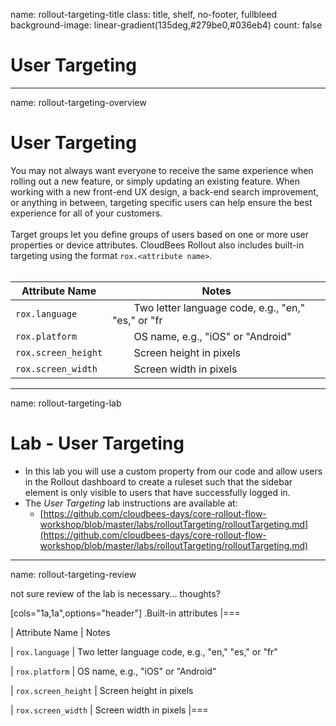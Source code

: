 name: rollout-targeting-title
class: title, shelf, no-footer, fullbleed
background-image: linear-gradient(135deg,#279be0,#036eb4)
count: false

# User Targeting

---
name: rollout-targeting-overview
# User Targeting

You may not always want everyone to receive the same experience when rolling out a new feature, or simply updating an existing feature. When working with a new front-end UX design, a back-end search improvement, or anything in between, targeting specific users can help ensure the best experience for all of your customers.
<br/>
<br/>
Target groups let you define groups of users based on one or more user properties or device attributes. CloudBees Rollout also includes built-in targeting using the format `rox.<attribute name>`.
<br/>
<br/>

Attribute Name | Notes
--- | ---
`rox.language` | &nbsp;&nbsp;&nbsp;&nbsp;&nbsp;&nbsp;&nbsp;&nbsp;Two letter language code, e.g., "en," "es," or "fr
`rox.platform` | &nbsp;&nbsp;&nbsp;&nbsp;&nbsp;&nbsp;&nbsp;&nbsp;OS name, e.g., "iOS" or "Android"
`rox.screen_height` | &nbsp;&nbsp;&nbsp;&nbsp;&nbsp;&nbsp;&nbsp;&nbsp;Screen height in pixels
`rox.screen_width` | &nbsp;&nbsp;&nbsp;&nbsp;&nbsp;&nbsp;&nbsp;&nbsp;Screen width in pixels

---
name: rollout-targeting-lab
# Lab - User Targeting

* In this lab you will use a custom property from our code and allow users in the Rollout dashboard to create a ruleset such that the sidebar element is only visible to users that have successfully logged in.
* The *User Targeting* lab instructions are available at:
  * [https://github.com/cloudbees-days/core-rollout-flow-workshop/blob/master/labs/rolloutTargeting/rolloutTargeting.md](https://github.com/cloudbees-days/core-rollout-flow-workshop/blob/master/labs/rolloutTargeting/rolloutTargeting.md)

---
name: rollout-targeting-review

not sure review of the lab is necessary... thoughts?

[cols="1a,1a",options="header"]
.Built-in attributes
|===

| Attribute Name
| Notes

| `rox.language`
| Two letter language code, e.g., "en," "es," or "fr"

| `rox.platform`
| OS name, e.g., "iOS" or "Android"

| `rox.screen_height`
| Screen height in pixels

| `rox.screen_width`
| Screen width in pixels
|===
